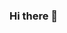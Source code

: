### Hi there 👋

<!--
**NatsCM/NatsCM** is a ✨ _special_ ✨ repository because its `README.md` (this file) appears on your GitHub profile.

![snake gif] (https://github.com/NatsCM/NatsCM/blob/output/github-contribution-grid-snake.gif)

Here are some ideas to get you started:

- 🔭 I’m currently working on ...
- 🌱 I’m currently learning ...
- 👯 I’m looking to collaborate on ...
- 🤔 I’m looking for help with ...
- 💬 Ask me about ...
- 📫 How to reach me: ...
- 😄 Pronouns: ...
- ⚡ Fun fact: ...
-->


